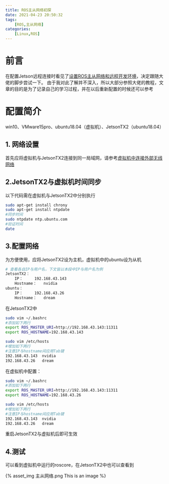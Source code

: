 ```yaml
---
title: ROS主从网络初探
date: 2021-04-23 20:50:32
tags: 
    [ROS,主从网络] 
categories: 
    [Linux,ROS]
---
```


# 前言
在配置Jetson远程连接时看见了[设置ROS主从网络和远程开发环境](https://zhuanlan.zhihu.com/p/52005221)，决定跟随大佬的脚步尝试一下。
由于我对此了解并不深入，所以大部分参照大佬的教程，文章的目的是为了记录自己的学习过程，并在以后重新配置的时候还可以参考

# 配置简介
win10、VMware15pro、ubuntu18.04（虚拟机）、JetsonTX2（ubuntu18.04）

## 1. 网络设置
首先应将虚拟机与JetsonTX2连接到同一局域网，请参考[虚拟机中连接外部无线网络](https://blog.csdn.net/qq_45172156/article/details/114766376)

## 2.JetsonTX2与虚拟机时间同步
以下代码需在虚拟机与JetsonTX2中分别执行
```bash
sudo apt-get install chrony
sudo apt-get install ntpdate
#同步时间 
sudo ntpdate ntp.ubuntu.com
#验证时间
date
```
## 3.配置网络
为方便使用，应将JetsonTX2设为主机，虚拟机中的ubuntu设为从机

```bash
# 查看各自IP与用户名，下文皆以本段中IP与用户名为例
JetsonTX2：
	IP：		192.168.43.143
	Hostname：	nvidia
ubuntu：
	IP：		192.168.43.26
	Hostname：	dream
```
在JetsonTX2中

```bash
sudo vim ~/.bashrc
#添加如下两行
export ROS_MASTER_URI=http://192.168.43.143:11311
export ROS_HOSTNAME=192.168.43.143

sudo vim /etc/hosts
#增加如下两行
#注意IP与hostname间应用Tab键
192.168.43.143	nvidia
192.168.43.26	dream
```

在虚拟机中配置：

```bash
sudo vim ~/.bashrc
#添加如下两行
export ROS_MASTER_URI=http://192.168.43.143:11311
export ROS_HOSTNAME=192.168.43.26

sudo vim /etc/hosts
#增加如下两行
#注意IP与hostname间应用Tab键
192.168.43.143	nvidia
192.168.43.26	dream
```
重启JetsonTX2与虚拟机后即可生效
## 4.测试
可以看到虚拟机中运行的roscore，在JetsonTX2中也可以查看到

{% asset_img 主从网络.png This is an image %}



